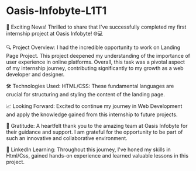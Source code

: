 # Oasis-Infobyte-L1T1
🚀 Exciting News! Thrilled to share that I've successfully completed my first internship project at Oasis Infobyte! 🌐💻

🔍 Project Overview:
I had the incredible opportunity to work on Landing Page Project. This project deepened my understanding of the importance of user experience in online platforms. Overall, this task was a pivotal aspect of my internship journey, contributing significantly to my growth as a web developer and designer.

🛠️ Technologies Used:
HTML/CSS: These fundamental languages are crucial for structuring and styling the content of the landing page.

📈 Looking Forward:
Excited to continue my journey in Web Development and apply the knowledge gained from this internship to future projects.

🙌 Gratitude:
A heartfelt thank you to the amazing team at Oasis Infobyte for their guidance and support. I am grateful for the opportunity to be part of such an innovative and collaborative environment.

🔗 LinkedIn Learning:
Throughout this journey, I've honed my skills in Html/Css, gained hands-on experience and learned valuable lessons in this project.

